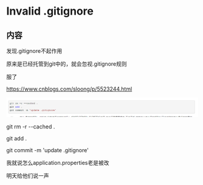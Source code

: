 # Invalid .gitignore

## 内容

发现.gitignore不起作用

原来是已经托管到git中的，就会忽视.gitignore规则

服了

https://www.cnblogs.com/sloong/p/5523244.html

![image-20200729044740423](Invalid%20.gitignore.assets/image-20200729044740423.png)



git rm -r --cached . 

git add . 

git commit -m 'update .gitignore'

我就说怎么application.properties老是被改

明天给他们说一声